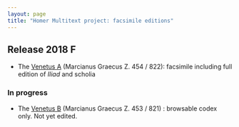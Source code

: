 ```yaml
---
layout: page
title: "Homer Multitext project: facsimile editions"
---
```


## Release 2018 F


- The [Venetus A](venetus-a/) (Marcianus Graecus Z. 454 / 822):  facsimile including full edition of *Iliad* and scholia

### In progress

- The [Venetus B](venetus-b/) (Marcianus Graecus Z. 453 / 821) : browsable codex only. Not yet edited.
